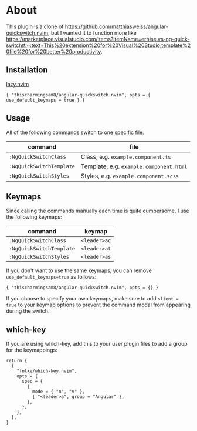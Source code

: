 # About

This plugin is a clone of https://github.com/matthiasweiss/angular-quickswitch.nvim, but I wanted it to function more like https://marketplace.visualstudio.com/items?itemName=erhise.vs-ng-quick-switch#:~:text=This%20extension%20for%20Visual%20Studio,template%20file%20for%20better%20productivity.

## Installation

[lazy.nvim](https://github.com/folke/lazy.nvim)

```
{ "thischarmingsam8/angular-quickswitch.nvim", opts = { use_default_keymaps = true } }
```

## Usage

All of the following commands switch to one specific file:

| command                   | file                                                                     |
|---------------------------|--------------------------------------------------------------------------|
| `:NgQuickSwitchClass`     | Class, e.g. `example.component.ts`          |
| `:NgQuickSwitchTemplate`  | Template, e.g. `example.component.html`                             |
| `:NgQuickSwitchStyles`      | Styles, e.g. `example.component.scss` |

## Keymaps

Since calling the commands manually each time is quite cumbersome, I use the following keymaps:

| command                | keymap       |
|------------------------|--------------|
| `:NgQuickSwitchClass`     | `<leader>ac`          |
| `:NgQuickSwitchTemplate`  |  `<leader>at`                             |
| `:NgQuickSwitchStyles`  |  `<leader>as` |


If you don't want to use the same keymaps, you can remove `use_default_keymaps=true` as follows:

```
{ "thischarmingsam8/angular-quickswitch.nvim", opts = {} }
```

If you choose to specify your own keymaps, make sure to add `slient = true` to your keymap options to prevent the command modal from appearing during the switch.

## which-key

If you are using which-key, add this to your user plugin files to add a group for the keymappings:

```
return {
  {
    "folke/which-key.nvim",
    opts = {
      spec = {
        {
          mode = { "n", "v" },
          { "<leader>a", group = "Angular" },
        },
      },
    },
  },
}
```


